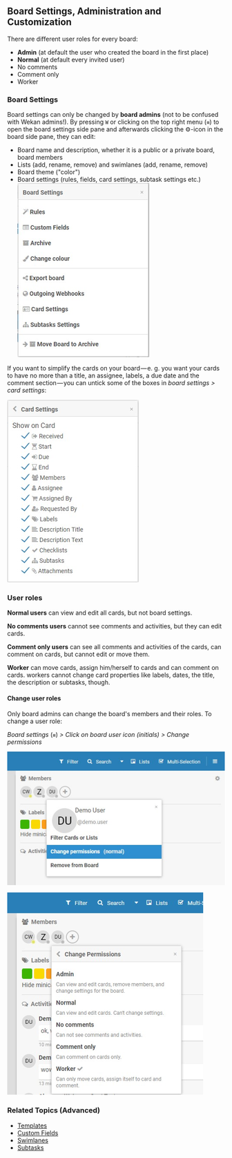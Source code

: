 ## Board Settings, Administration and Customization

There are different user roles for every board:
* **Admin** (at default the user who created the board in the first place)
* **Normal** (at default every invited user)
* No comments
* Comment only
* Worker

### Board Settings
Board settings can only be changed by **board admins** (not to be confused with Wekan admins!). By pressing `W` or clicking on the top right menu (`≡`) to open the board settings side pane and afterwards clicking the ⚙️-icon in the board side pane, they can edit:
* Board name and description, whether it is a public or a private board, board members
* Lists (add, rename, remove) and swimlanes (add, rename, remove)
* Board theme ("color")
* Board settings (rules, fields, card settings, subtask settings etc.)
![Board settings visible for board admins](board-settings.jpg)

If you want to simplify the cards on your board — e. g. you want your cards to have no more than a title, an assignee, labels, a due date and the comment section — you can untick some of the boxes in *board settings > card settings*:

![card settings visible for board admins](card-settings.jpg)

### User roles
**Normal users** can view and edit all cards, but not board settings.

**No comments users** cannot see comments and activities, but they can edit cards.

**Comment only users** can see all comments and activities of the cards, can comment on cards, but cannot edit or move them.

**Worker** can move cards, assign him/herself to cards and can comment on cards. workers cannot change card properties like labels, dates, the title, the description or subtasks, though.

#### Change user roles
Only board admins can change the board's members and their roles. To change a user role:

*Board settings* (`≡`) *> Click on board user icon (initials) > Change permissions*

![Change board user permissions](change-board-user-permissions.jpg)

![board user roles](change-board-user-permissions-roles.jpg)


### Related Topics (Advanced)
* [Templates](Templates.md)
* [Custom Fields](Custom-Fields.md)
* [Swimlanes](Swimlanes.md)
* [Subtasks](Subtasks.md)
